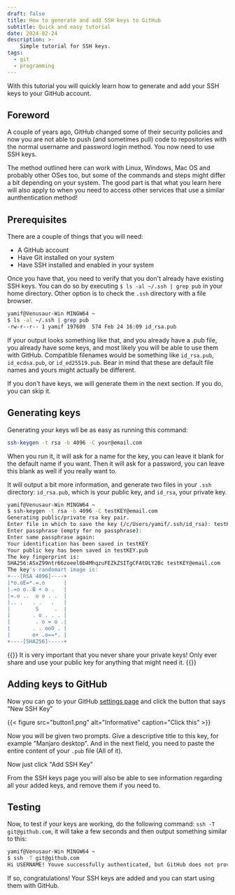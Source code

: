 ```yaml
---
draft: false
title: How to generate and add SSH keys to GitHub
subtitle: Quick and easy tutorial
date: 2024-02-24
description: >-
    Simple tutorial for SSH keys.
tags:
  - git
  - programming
---
```


With this tutorial you will quickly learn how to generate and add your SSH keys to your GitHub account. 
<!--more-->

## Foreword

A couple of years ago, GitHub changed some of their security policies and now you are not able to push (and sometimes pull) code to repositories with the normal username and password login method. You now need to use SSH keys.  

The method outlined here can work with Linux, Windows, Mac OS and probably other OSes too, but some of the commands and steps might differ a bit depending on your system. The good part is that what you learn here will also apply to when you need to access other services that use a similar aunthentication method!

## Prerequisites

There are a couple of things that you will need:

- A GitHub account
- Have Git installed on your system
- Have SSH installed and enabled in your system

Once you have that, you need to verify that you don't already have existing SSH keys. You can do so by executing `$ ls -al ~/.ssh | grep pub` in your home directory. Other option is to check the `.ssh` directory with a file browser.

```bash
yamif@Venusaur-Win MINGW64 ~
$ ls -al ~/.ssh | grep pub
-rw-r--r-- 1 yamif 197609  574 Feb 24 16:09 id_rsa.pub
```

If your output looks something like that, and you already have a .pub file, you already have some keys, and most likely you will be able to use them with GitHub. Compatible filenames would be something like `id_rsa.pub`, `id_ecdsa.pub`, or `id_ed25519.pub`. Bear in mind that these are default file names and yours might actually be different.

If you don't have keys, we will generate them in the next section. If you do, you can skip it.

## Generating keys

Generating your keys wll be as easy as running this command:

```bash
ssh-keygen -t rsa -b 4096 -C your@email.com
```
When you run it, it will ask for a name for the key, you can leave it blank for the default name if you want. Then it will ask for a password, you can leave this blank as well if you really want to.

It will output a bit more information, and generate two files in your `.ssh` directory: `id_rsa.pub`, which is your public key, and `id_rsa`, your private key.

```bash
yamif@Venusaur-Win MINGW64 ~
$ ssh-keygen -t rsa -b 4096 -C testKEY@email.com
Generating public/private rsa key pair.
Enter file in which to save the key (/c/Users/yamif/.ssh/id_rsa): testKEY
Enter passphrase (empty for no passphrase):
Enter same passphrase again:
Your identification has been saved in testKEY
Your public key has been saved in testKEY.pub
The key fingerprint is:
SHA256:ASxZ99ntr66zoeel0b4MhqzuFEZkZSITgCFAtDLY2Bc testKEY@email.com
The key's randomart image is:
+---[RSA 4096]----+
|*o.oE=*.=.o      |
|.=o o..B + o .   |
|=.o ..  o o . .  |
|.. .   . .   .   |
|        S     .  |
|       . o . . . |
|        . o = o .|
|       . . ooO . |
|       o+ .o==*. |
+----[SHA256]-----+
```

{{<admonition title="WARNING" bg-color="#ef2f27">}}
It is very important that you never share your private keys!
Only ever share and use your public key for anything that might need it.
{{</admonition>}}

## Adding keys to GitHub

Now you can go to your GitHub [settings page](https://github.com/settings/keys) and click the button that says "New SSH Key" 

{{< figure src="button1.png" alt="Informative" caption="Click this" >}}

Now you will be given two prompts. Give a descriptive title to this key, for example "Manjaro desktop". And in the next field, you need to paste the entire content of your `.pub` file (All of it).

Now just click "Add SSH Key"

From the SSH keys page you will also be able to see information regarding all your added keys, and remove them if you need to.

## Testing

Now, to test if your keys are working, do the following command: `ssh -T git@github.com`, it will take a few seconds and then output something similar to this: 
```bash
yamif@Venusaur-Win MINGW64 ~
$ ssh -T git@github.com
Hi USERNAME! Youve successfully authenticated, but GitHub does not provide shell access.
```
If so, congratulations! Your SSH keys are added and you can start using them with GitHub.
